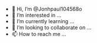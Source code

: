 - 👋 Hi, I’m @Jonhpaul104568o
- 👀 I’m interested in ...
- 🌱 I’m currently learning ...
- 💞️ I’m looking to collaborate on ...
- 📫 How to reach me ...

<!---
Jonhpaul104568o/Jonhpaul104568o is a ✨ special ✨ repository because its `README.md` (this file) appears on your GitHub profile.
You can click the Preview link to take a look at your changes.
--->
